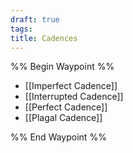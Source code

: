 ```yaml
---
draft: true
tags: 
title: Cadences
---
```


%% Begin Waypoint %%

- [[Imperfect Cadence]]
- [[Interrupted Cadence]]
- [[Perfect Cadence]]
- [[Plagal Cadence]]

%% End Waypoint %%
